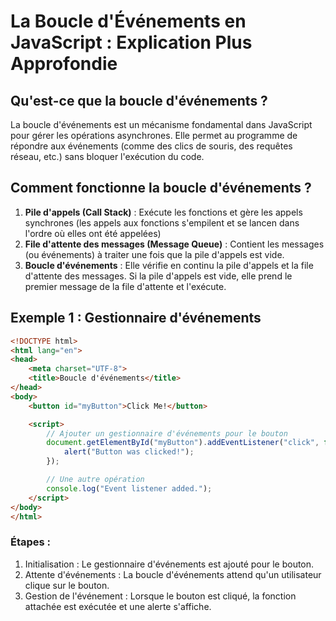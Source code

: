 # La Boucle d'Événements en JavaScript : Explication Plus Approfondie

## Qu'est-ce que la boucle d'événements ?

La boucle d'événements est un mécanisme fondamental dans JavaScript pour gérer les opérations asynchrones. Elle permet au programme de répondre aux événements (comme des clics de souris, des requêtes réseau, etc.) sans bloquer l'exécution du code.

## Comment fonctionne la boucle d'événements ?

1. **Pile d'appels (Call Stack)** : Exécute les fonctions et gère les appels synchrones (les appels aux fonctions s'empilent et se lancen dans l'ordre où elles ont été appelées)
2. **File d'attente des messages (Message Queue)** : Contient les messages (ou événements) à traiter une fois que la pile d'appels est vide.
3. **Boucle d'événements** : Elle vérifie en continu la pile d'appels et la file d'attente des messages. Si la pile d'appels est vide, elle prend le premier message de la file d'attente et l'exécute.

## Exemple 1 : Gestionnaire d'événements

```html
<!DOCTYPE html>
<html lang="en">
<head>
    <meta charset="UTF-8">
    <title>Boucle d'événements</title>
</head>
<body>
    <button id="myButton">Click Me!</button>

    <script>
        // Ajouter un gestionnaire d'événements pour le bouton
        document.getElementById("myButton").addEventListener("click", function() {
            alert("Button was clicked!");
        });

        // Une autre opération
        console.log("Event listener added.");
    </script>
</body>
</html>
```


### Étapes :

1. Initialisation : Le gestionnaire d'événements est ajouté pour le bouton.
2. Attente d'événements : La boucle d'événements attend qu'un utilisateur clique sur le bouton.
3. Gestion de l'événement : Lorsque le bouton est cliqué, la fonction attachée est exécutée et une alerte s'affiche.